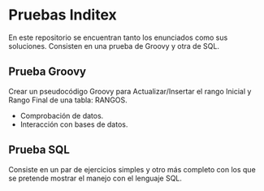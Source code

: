 # Pruebas Inditex
En este repositorio se encuentran tanto los enunciados como sus soluciones. Consisten en una prueba de Groovy y otra de SQL.

## Prueba Groovy
Crear un pseudocódigo Groovy para Actualizar/Insertar el rango Inicial y Rango Final de una tabla: RANGOS.
- Comprobación de datos.
- Interacción con bases de datos.

## Prueba SQL
Consiste en un par de ejercicios simples y otro más completo con los que se pretende mostrar el manejo con el lenguaje SQL.
